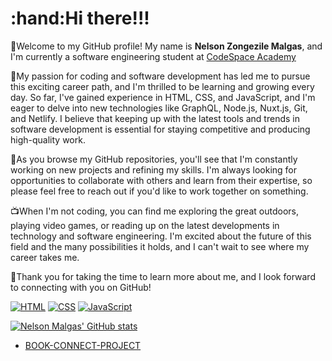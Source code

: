  <h1>:hand:Hi there!!!</h1>
 
 :rocket:Welcome to my GitHub profile! My name is <strong>Nelson Zongezile Malgas</strong>, and I'm currently a software engineering student at [CodeSpace Academy](https://www.google.com/search?gs_ssp=eJwFwTEOQEAQBdBoJQo30KjNJrNiHcEl5O_8oRKEAqf3Xll1axcCv_vUWSjF2MoTaBaZhqii6kyjPD3E86KJiEBGnmrb6dcB8wYG-vb-GkkW4w&q=codespace+academy&rlz=1C1GCEB_enZA1027ZA1027&oq=code&aqs=chrome.1.69i57j46i39i175i199i650j0i67i131i433i650j69i61l3j69i60l2.4123j0j7&sourceid=chrome&ie=UTF-8)

🥰My passion for coding and software development has led me to pursue this exciting career path, and I'm thrilled to be learning and growing every day.
So far, I've gained experience in HTML, CSS, and JavaScript, and I'm eager to delve into new technologies like GraphQL, Node.js, Nuxt.js, Git, and Netlify.
I believe that keeping up with the latest tools and trends in software development is essential for staying competitive and producing high-quality work.

📖As you browse my GitHub repositories, you'll see that I'm constantly working on new projects and refining my skills.
I'm always looking for opportunities to collaborate with others and learn from their expertise, so please feel free to reach out if you'd like to work together on something.

📺When I'm not coding, you can find me exploring the great outdoors, playing video games, or reading up on the latest developments in technology and software engineering.
I'm excited about the future of this field and the many possibilities it holds, and I can't wait to see where my career takes me.

💙Thank you for taking the time to learn more about me, and I look forward to connecting with you on GitHub!


[![HTML](https://img.shields.io/badge/-HTML-orange?style=flat&logo=html5&logoColor=white)](https://iconscout.com/icon/html5-19)
[![CSS](https://img.shields.io/badge/-CSS-blue?style=flat&logo=css3&logoColor=white)](https://iconscout.com/icon/css-38)
[![JavaScript](https://img.shields.io/badge/-JavaScript-yellow?style=flat&logo=javascript&logoColor=white)](https://iconscout.com/icon/javascript-1)


[![Nelson Malgas' GitHub stats](https://github-readme-stats.vercel.app/api?username=NelsonMALGAS)](https://github.com/anuraghazra/github-readme-stats)

- [BOOK-CONNECT-PROJECT](https://github.com/NelsonMALGAS/NELZON872_BCL2302_Owen_NelsonZongezileMalgas_IWA19)











